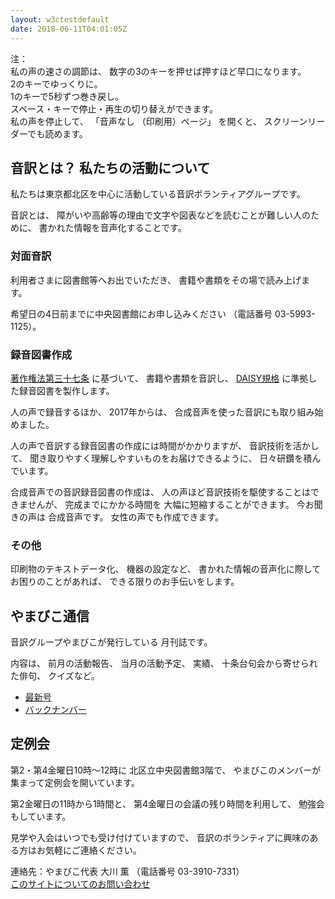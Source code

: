 ```yaml
---
layout: w3ctestdefault
date: 2018-06-11T04:01:05Z
---
```


<!--span data-dur="2.708" data-begin="2.050">音訳グループ やまびこ</span>
<span data-dur="1.641" data-begin="4.758">読み上げ時間：</span>
span data-dur="3.095" data-begin="6.399">約4分30秒</span-->

<span data-dur="1.393" data-begin="9.494">注：</span>  
<span data-dur="3.117" data-begin="10.887">私の声の速さの調節は、</span>
<span data-dur="5.276" data-begin="14.004">数字の3のキーを押せば押すほど早口になります。</span>  
<span data-dur="2.776" data-begin="19.280">2のキーでゆっくりに。</span>  
<span data-dur="4.004" data-begin="22.056">1のキーで5秒ずつ巻き戻し。</span>  
<span data-dur="5.966" data-begin="26.060">スペース・キーで停止・再生の切り替えができます。</span>  
<span data-dur="2.263" data-begin="32.026">私の声を停止して、</span>
<span data-dur="1.446" data-begin="34.289">「音声なし</span>
<span data-dur="1.894" data-begin="35.735">（印刷用）ページ」</span>
<span data-dur="1.308" data-begin="37.629">を開くと、</span>
<span data-dur="3.743" data-begin="38.937">スクリーンリーダーでも読めます。</span>

<!--span data-dur="3.087" data-begin="42.680">注終わり。</span-->


## <span data-dur="4.999" data-begin="45.767">音訳とは？ 私たちの活動について</span>

<span data-dur="7.975" data-begin="50.766">私たちは東京都北区を中心に活動している音訳ボランティアグループです。</span>

<span data-dur="1.436" data-begin="58.741">音訳とは、</span>
<span data-dur="6.511" data-begin="60.177">障がいや高齢等の理由で文字や図表などを読むことが難しい人のために、</span>
<span data-dur="5.13" data-begin="66.688">書かれた情報を音声化することです。</span>

### <span data-dur="2.418" data-begin="71.818">対面音訳</span>

<span data-dur="3.263" data-begin="74.236">利用者さまに図書館等へお出でいただき、</span>
<span data-dur="4.558" data-begin="77.499">書籍や書類をその場で読み上げます。</span>

<span data-dur="4.613" data-begin="82.057">希望日の4日前までに中央図書館にお申し込みください</span>
<span data-dur="1.627" data-begin="86.670">（電話番号</span>
<span data-dur="5.176" data-begin="88.297">03-5993-1125）。</span>

### <span data-dur="2.964" data-begin="93.473">録音図書作成</span>

<span data-dur="2.858" data-begin="96.437"><a href="http://elaws.e-gov.go.jp/search/elawsSearch/elaws_search/lsg0500/detail?lawId=345AC0000000048&openerCode=1" data-dur="1.782" data-begin="99.295">著作権法第三十七条</a></span>
<span data-dur="1.601" data-begin="101.077">に基づいて、</span>
<span data-dur="2.829" data-begin="102.678">書籍や書類を音訳し、</span>
<span data-dur="1.612" data-begin="105.507"><a href="http://www.dinf.ne.jp/doc/daisy/" data-dur="1.782" data-begin="107.119">DAISY規格</a></span>
<span data-dur="4.997" data-begin="108.901">に準拠した録音図書を製作します。</span>

<span data-dur="2.564" data-begin="113.898">人の声で録音するほか、</span>
<span data-dur="2.268" data-begin="116.462">2017年からは、</span>
<span data-dur="5.851" data-begin="118.730">合成音声を使った音訳にも取り組み始めました。</span>

<span data-dur="5.76" data-begin="124.581">人の声で音訳する録音図書の作成には時間がかかりますが、</span>
<span data-dur="2.211" data-begin="130.341">音訳技術を活かして、</span>
<span data-dur="4.473" data-begin="132.552">聞き取りやすく理解しやすいものをお届けできるように、</span>
<span data-dur="3.814" data-begin="137.025">日々研鑽を積んでいます。</span>

<span data-dur="3.955" data-begin="140.839">合成音声での音訳録音図書の作成は、</span>
<span data-dur="4.565" data-begin="144.794">人の声ほど音訳技術を駆使することはできませんが、</span>
<span data-dur="2.457" data-begin="149.359">完成までにかかる時間を</span>
<span data-dur="3.675" data-begin="151.816">大幅に短縮することができます。</span>
<span data-dur="1.858" data-begin="155.491">今お聞きの声は</span>
<span data-dur="2.849" data-begin="157.349">合成音声です。</span>
<span data-dur="4.146" data-begin="160.198">女性の声でも作成できます。</span>

### <span data-dur="2.067" data-begin="164.344">その他</span>

<span data-dur="2.549" data-begin="166.411">印刷物のテキストデータ化、</span>
<span data-dur="1.762" data-begin="168.960">機器の設定など、</span>
<span data-dur="4.613" data-begin="170.722">書かれた情報の音声化に際してお困りのことがあれば、</span>
<span data-dur="4.328" data-begin="175.335">できる限りのお手伝いをします。</span>

## <span data-dur="2.599" data-begin="179.663">やまびこ通信</span>

<span data-dur="3.125" data-begin="182.262">音訳グループやまびこが発行している</span>
<span data-dur="2.891" data-begin="185.387">月刊誌です。</span>

<span data-dur="1.296" data-begin="188.278">内容は、</span>
<span data-dur="2.322" data-begin="189.574">前月の活動報告、</span>
<span data-dur="2.144" data-begin="191.896">当月の活動予定、</span>
<span data-dur="1.319" data-begin="194.040">実績、</span>
<span data-dur="3.002" data-begin="195.359">十条台句会から寄せられた俳句、</span>
<span data-dur="2.481" data-begin="198.361">クイズなど。</span>

- <span data-dur="1.46" data-begin="200.842"><a href="tusin201806.html" data-dur="2.282" data-begin="202.302">最新号</a></span>
- <span data-dur="1.634" data-begin="204.584"><a href="bn.html" data-dur="2.632" data-begin="206.218">バックナンバー</a></span>

## <span data-dur="2.122" data-begin="208.850">定例会</span>

<span data-dur="4.205" data-begin="210.972">第2・第4金曜日10時～12時に</span>
<span data-dur="3.265" data-begin="215.177">北区立中央図書館3階で、</span>
<span data-dur="5.677" data-begin="218.442">やまびこのメンバーが集まって定例会を開いています。</span>

<span data-dur="3.785" data-begin="224.119">第2金曜日の11時から1時間と、</span>
<span data-dur="3.971" data-begin="227.904">第4金曜日の会議の残り時間を利用して、</span>
<span data-dur="3.51" data-begin="231.875">勉強会もしています。</span>

<span data-dur="3.968" data-begin="235.385">見学や入会はいつでも受け付けていますので、</span>
<span data-dur="6.459" data-begin="239.353">音訳のボランティアに興味のある方はお気軽にご連絡ください。</span>

<span data-dur="4.057" data-begin="245.812">連絡先：やまびこ代表 大川 薫</span>
<span data-dur="1.627" data-begin="249.869">（電話番号</span>
<span data-dur="4.768" data-begin="251.496">03-3910-7331）</span>  
<span data-dur="2.729" data-begin="256.264"><a href="mailto:ymbk2016ml@gmail.com?Subject=やまびこウェブサイトについて" data-dur="2.632" data-begin="258.993">このサイトについてのお問い合わせ</a></span>

<!--span data-dur="4.995" data-begin="261.625">以上でこのページの読み上げは終わりです。</span-->

